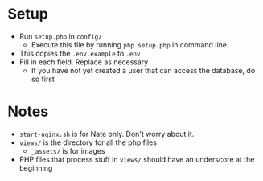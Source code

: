 # Setup

- Run `setup.php` in `config/`
  - Execute this file by running `php setup.php` in command line
- This copies the `.env.example` to `.env`
- Fill in each field. Replace as necessary 
  - If you have not yet created a user that can access the database, do so first

# Notes

- `start-nginx.sh` is for Nate only. Don't worry about it.
- `views/` is the directory for all the php files
  - `_assets/` is for images
- PHP files that process stuff in `views/` should have an underscore at the beginning
